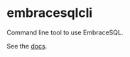 # embracesqlcli

Command line tool to use EmbraceSQL.

See the [docs](https://embracesql.github.io/docs/cli).
